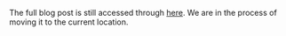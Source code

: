 The full blog post is still accessed through [here](https://www.1onepsilon.com/single-post/2017/09/26/For-the-love-of-mathematics-The-Pi-of-Life). We are in the process of moving it to the current location.
